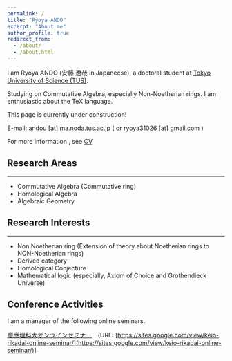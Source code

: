 ```yaml
---
permalink: /
title: "Ryoya ANDO"
excerpt: "About me"
author_profile: true
redirect_from: 
  - /about/
  - /about.html
---
```

I am Ryoya ANDO (安藤 遼哉 in Japanecse), a doctoral student at [Tokyo University of Science (TUS)](https://www.tus.ac.jp/en/fac/riko/math.html).

Studying on Commutative Algebra, especially Non-Noetherian rings. I am enthusiastic about the TeX language.

This page is currently under construction! 

E-mail: andou [at] ma.noda.tus.ac.jp ( or ryoya31026 [at] gmail.com )

For more information , see [CV](https://ryoya9826.github.io/cv/).
## Research Areas
---
- Commutative Algebra (Commutative ring)
- Homological Algebra
- Algebraic Geometry

## Research Interests
---
- Non Noetherian ring (Extension of theory about Noetherian rings to NON-Noetherian rings)
- Derived category
- Homological Conjecture
- Mathematical logic (especially, Axiom of Choice and Grothendieck Universe)

## Conference Activities

I am a managar of the following online seminars.

[慶應理科大オンラインセミナー](https://sites.google.com/view/keio-rikadai-online-seminar/)　(URL: [https://sites.google.com/view/keio-rikadai-online-seminar/](https://sites.google.com/view/keio-rikadai-online-seminar/)]

<!--
### Thanks: 
 Kirie Yasuda for supporting English grammatically.
 -->

